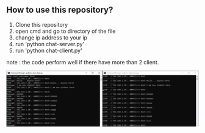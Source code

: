## How to use this repository?

1. Clone this repository
2. open cmd and go to directory of the file
3. change ip address to your ip
4. run 'python chat-server.py'  
5. run 'python chat-client.py'

note : the code perform well if there have more than 2 client.

![alt text](<computer network.PNG>)